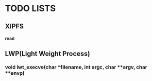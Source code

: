 # TODO LISTS
## XIPFS
#### read

## LWP(Light Weight Process)
### void lwt_execve(char *filename, int argc, char **argv, char **envp)
